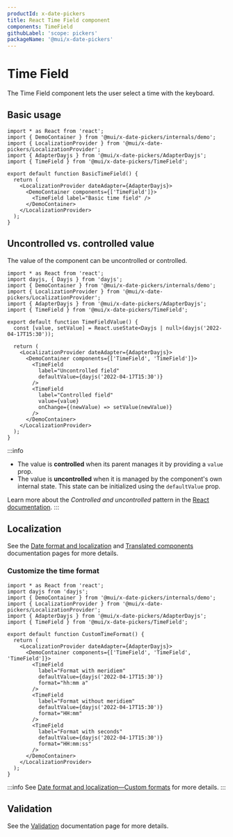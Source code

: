 ```yaml
---
productId: x-date-pickers
title: React Time Field component
components: TimeField
githubLabel: 'scope: pickers'
packageName: '@mui/x-date-pickers'
---
```


# Time Field

The Time Field component lets the user select a time with the keyboard.

## Basic usage

```tsx
import * as React from 'react';
import { DemoContainer } from '@mui/x-date-pickers/internals/demo';
import { LocalizationProvider } from '@mui/x-date-pickers/LocalizationProvider';
import { AdapterDayjs } from '@mui/x-date-pickers/AdapterDayjs';
import { TimeField } from '@mui/x-date-pickers/TimeField';

export default function BasicTimeField() {
  return (
    <LocalizationProvider dateAdapter={AdapterDayjs}>
      <DemoContainer components={['TimeField']}>
        <TimeField label="Basic time field" />
      </DemoContainer>
    </LocalizationProvider>
  );
}

```

## Uncontrolled vs. controlled value

The value of the component can be uncontrolled or controlled.

```tsx
import * as React from 'react';
import dayjs, { Dayjs } from 'dayjs';
import { DemoContainer } from '@mui/x-date-pickers/internals/demo';
import { LocalizationProvider } from '@mui/x-date-pickers/LocalizationProvider';
import { AdapterDayjs } from '@mui/x-date-pickers/AdapterDayjs';
import { TimeField } from '@mui/x-date-pickers/TimeField';

export default function TimeFieldValue() {
  const [value, setValue] = React.useState<Dayjs | null>(dayjs('2022-04-17T15:30'));

  return (
    <LocalizationProvider dateAdapter={AdapterDayjs}>
      <DemoContainer components={['TimeField', 'TimeField']}>
        <TimeField
          label="Uncontrolled field"
          defaultValue={dayjs('2022-04-17T15:30')}
        />
        <TimeField
          label="Controlled field"
          value={value}
          onChange={(newValue) => setValue(newValue)}
        />
      </DemoContainer>
    </LocalizationProvider>
  );
}

```

:::info

- The value is **controlled** when its parent manages it by providing a `value` prop.
- The value is **uncontrolled** when it is managed by the component's own internal state. This state can be initialized using the `defaultValue` prop.

Learn more about the _Controlled and uncontrolled_ pattern in the [React documentation](https://react.dev/learn/sharing-state-between-components#controlled-and-uncontrolled-components).
:::

## Localization

See the [Date format and localization](/x/react-date-pickers/adapters-locale/) and [Translated components](/x/react-date-pickers/localization/) documentation pages for more details.

### Customize the time format

```tsx
import * as React from 'react';
import dayjs from 'dayjs';
import { DemoContainer } from '@mui/x-date-pickers/internals/demo';
import { LocalizationProvider } from '@mui/x-date-pickers/LocalizationProvider';
import { AdapterDayjs } from '@mui/x-date-pickers/AdapterDayjs';
import { TimeField } from '@mui/x-date-pickers/TimeField';

export default function CustomTimeFormat() {
  return (
    <LocalizationProvider dateAdapter={AdapterDayjs}>
      <DemoContainer components={['TimeField', 'TimeField', 'TimeField']}>
        <TimeField
          label="Format with meridiem"
          defaultValue={dayjs('2022-04-17T15:30')}
          format="hh:mm a"
        />
        <TimeField
          label="Format without meridiem"
          defaultValue={dayjs('2022-04-17T15:30')}
          format="HH:mm"
        />
        <TimeField
          label="Format with seconds"
          defaultValue={dayjs('2022-04-17T15:30')}
          format="HH:mm:ss"
        />
      </DemoContainer>
    </LocalizationProvider>
  );
}

```

:::info
See [Date format and localization—Custom formats](/x/react-date-pickers/adapters-locale/#custom-formats) for more details.
:::

## Validation

See the [Validation](/x/react-date-pickers/validation/) documentation page for more details.
